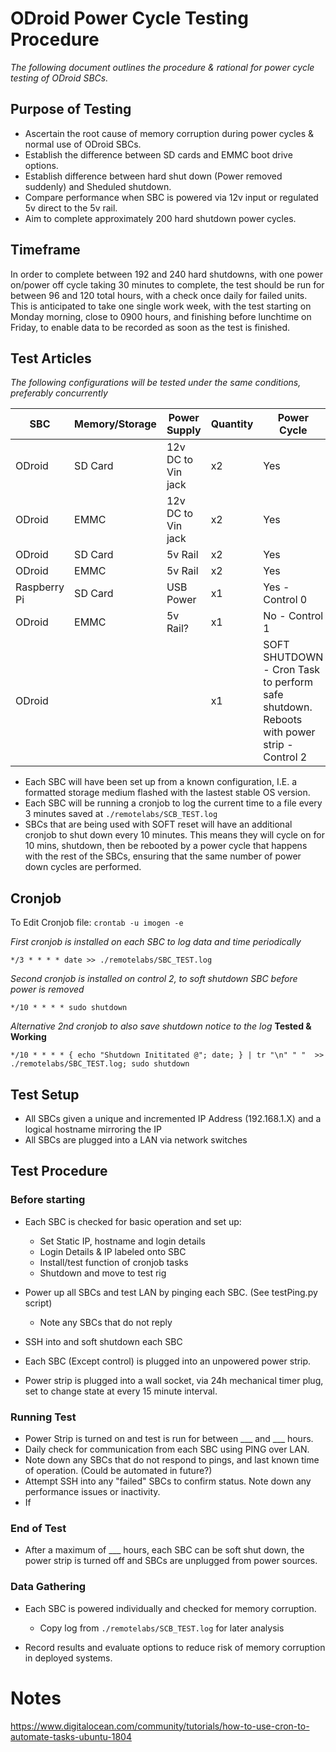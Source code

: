 # ODroid Power Cycle Testing Procedure
_The following document outlines the procedure & rational for power cycle testing of ODroid SBCs._


## Purpose of Testing
 - Ascertain the root cause of memory corruption during power cycles & normal use of ODroid SBCs.
 - Establish the difference between SD cards and EMMC boot drive options.
 - Establish difference between hard shut down (Power removed suddenly) and Sheduled shutdown.
 - Compare performance when SBC is powered via 12v input or regulated 5v direct to the 5v rail.
 - Aim to complete approximately 200 hard shutdown power cycles.
 

## Timeframe
In order to complete between 192 and 240 hard shutdowns, with one power on/power off cycle taking 30 minutes to complete, 
the test should be run for between 96 and 120 total hours, with a check once daily for failed units.
This is anticipated to take one single work week, with the test starting on Monday morning, close to 0900 hours,
and finishing before lunchtime on Friday, to enable data to be recorded as soon as the test is finished.
 

## Test Articles
_The following configurations will be tested under the same conditions, preferably concurrently_

| SBC 			| Memory/Storage    	|Power Supply		| Quantity 	| Power Cycle	|
|---			|---			|---			|---		|---		|
|ODroid 		| SD Card		| 12v DC to Vin jack	|   x2		| 	Yes	|
|ODroid 		| EMMC			| 12v DC to Vin jack	|   x2		| 	Yes	|
|ODroid 		| SD Card		| 5v Rail		|   x2		| 	Yes	|
|ODroid 		| EMMC			| 5v Rail		|   x2		| 	Yes	|
|Raspberry Pi	| SD Card			| USB Power		|x1		|Yes - Control 0	|
|ODroid			| EMMC			| 5v Rail?		|x1	|No - Control 1	|
|ODroid			| 			|        		|x1	|SOFT SHUTDOWN - Cron Task to perform safe shutdown. Reboots with power strip - Control 2 |

- Each SBC will have been set up from a known configuration, I.E. a formatted storage medium flashed with the lastest stable OS version.
- Each SBC will be running a cronjob to log the current time to a file every 3 minutes saved at `./remotelabs/SCB_TEST.log`
- SBCs that are being used with SOFT reset will have an additional cronjob to shut down every 10 minutes. This means they will cycle on for 10 mins, shutdown,
then be rebooted by a power cycle that happens with the rest of the SBCs, ensuring that the same number of power down cycles are performed.

## Cronjob
To Edit Cronjob file: 
`crontab -u imogen -e` <br>

_First cronjob is installed on each SBC to log data and time periodically_
```
*/3 * * * * date >> ./remotelabs/SBC_TEST.log
```
_Second cronjob is installed on control 2, to soft shutdown SBC before power is removed_
```
*/10 * * * * sudo shutdown
```
_Alternative 2nd cronjob to also save shutdown notice to the log_ **Tested & Working**
```
*/10 * * * * { echo "Shutdown Inititated @"; date; } | tr "\n" " "  >> ./remotelabs/SBC_TEST.log; sudo shutdown
```
## Test Setup
- All SBCs given a unique and incremented IP Address (192.168.1.X) and a logical hostname mirroring the IP
- All SBCs are plugged into a LAN via network switches

## Test Procedure

### Before starting
- Each SBC is checked for basic operation and set up:
 	- Set Static IP, hostname and login details
	- Login Details & IP labeled onto SBC
	- Install/test function of cronjob tasks
	- Shutdown and move to test rig

- Power up all SBCs and test LAN by pinging each SBC. (See testPing.py script)
	- Note any SBCs that do not reply
- SSH into and soft shutdown each SBC


- Each SBC (Except control) is plugged into an unpowered power strip.

- Power strip is plugged into a wall socket, via 24h mechanical timer plug, set to change state at every 15 minute interval.

### Running Test

- Power Strip is turned on and test is run for between ___ and ___ hours.
- Daily check for communication from each SBC using PING over LAN.
- Note down any SBCs that do not respond to pings, and last known time of operation. (Could be automated in future?)
- Attempt SSH into any "failed" SBCs to confirm status. Note down any performance issues or inactivity.
- If 

### End of Test

- After a maximum of ___ hours, each SBC can be soft shut down, the power strip is turned off and SBCs are unplugged from power sources.

### Data Gathering

- Each SBC is powered individually and checked for memory corruption.
	- Copy log from `./remotelabs/SCB_TEST.log` for later analysis
	
- Record results and evaluate options to reduce risk of memory corruption in deployed systems.





# Notes
https://www.digitalocean.com/community/tutorials/how-to-use-cron-to-automate-tasks-ubuntu-1804



